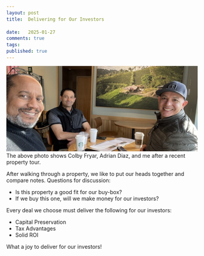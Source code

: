 ```yaml
---
layout: post
title:  Delivering for Our Investors

date:   2025-01-27
comments: true
tags: 
published: true
---
```


<img src="/images/delivering_for_our_investors.jpg" width="600" alt="Adrian Diaz, Colby Fryar, Ray Hightower - Delivering for Our Investors" title="Adrian Diaz, Colby Fryar, Ray Hightower - Delivering for Our Investors" />   
<br/>
The above photo shows Colby Fryar, Adrian Diaz, and me after a recent property tour.

After walking through a property, we like to put our heads together and compare notes. Questions for discussion:

* Is this property a good fit for our buy-box?
* If we buy this one, will we make money for our investors?

<!--more-->

Every deal we choose must deliver the following for our investors:

* Capital Preservation
* Tax Advantages
* Solid ROI

What a joy to deliver for our investors!